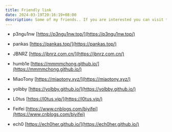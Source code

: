 ```yaml
---
title: Friendly link
date: 2024-03-19T20:16:19+08:00
description: Some of my friends.. If you are interested you can visit their blog
---
```


- p3ngu1nw [https://p3ngu1nw.top/](https://p3ngu1nw.top/)

- pankas [https://pankas.top/](https://pankas.top/)

- JBNRZ [https://jbnrz.com.cn/](https://jbnrz.com.cn/)

- humb1e [https://mmmmchong.github.io/](https://mmmmchong.github.io/)

- MiaoTony [https://miaotony.xyz/](https://miaotony.xyz/)

- yolbby [https://yolbby.github.io/](https://yolbby.github.io/)

- L0tus [https://l0tus.vip/](https://l0tus.vip/)

- Feifei [https://www.cnblogs.com/biyifei](https://www.cnblogs.com/biyifei)

- ech0 [https://ech0her.github.io/](https://ech0her.github.io/)
